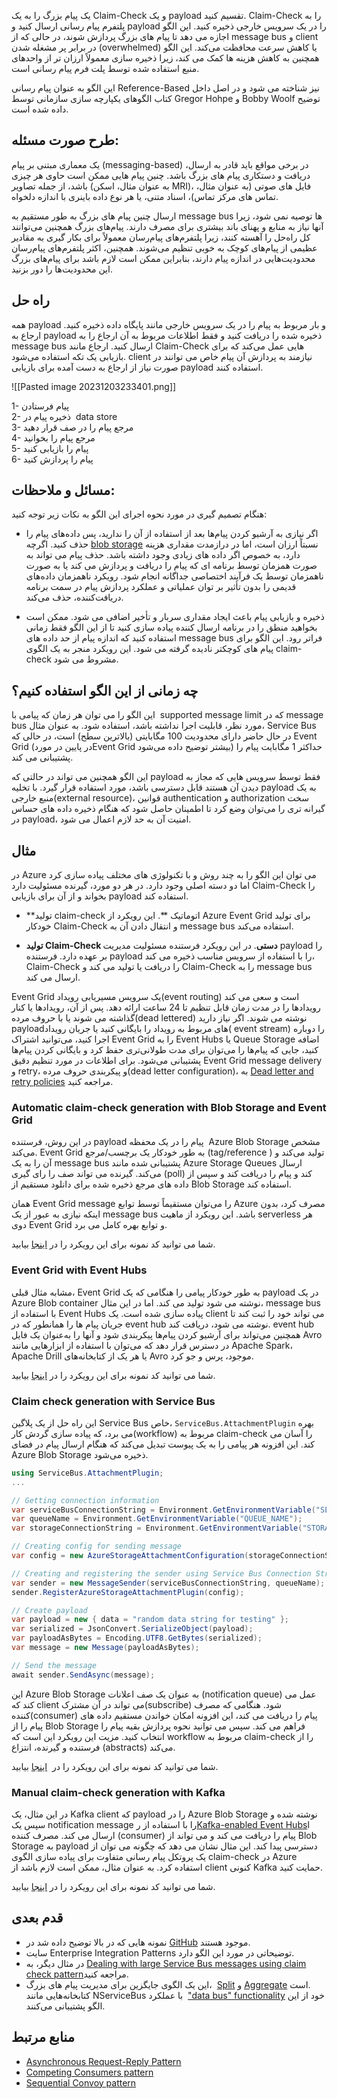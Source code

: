 یک پیام بزرگ را به یک Claim-Check و یک payload تقسیم کنید. Claim-Check را به پلتفرم پیام رسانی ارسال کنید و payload را در یک سرویس خارجی ذخیره کنید. این الگو اجازه می دهد تا پیام های بزرگ پردازش شوند، در حالی که از  message bus  و client  در برابر پر مشغله شدن (overwhelmed) یا کاهش سرعت محافظت می‌کند. این الگو همچنین به کاهش هزینه ها کمک می کند، زیرا ذخیره سازی معمولاً ارزان تر از واحدهای منبع استفاده شده توسط پلت فرم پیام رسانی است.  
  
این الگو به عنوان پیام رسانی Reference-Based نیز شناخته می شود و در اصل داخل کتاب الگوهای یکپارچه سازی سازمانی توسط Gregor Hohpe و Bobby Woolf توضیح داده شده است.

## **طرح صورت مسئله:**

یک معماری مبتنی بر پیام (messaging-based) در برخی مواقع باید قادر به ارسال، دریافت و دستکاری پیام های بزرگ باشد. چنین پیام هایی ممکن است حاوی هر چیزی باشد، از جمله تصاویر (به عنوان مثال، اسکن MRI)، فایل های صوتی (به عنوان مثال، تماس های مرکز تماس)، اسناد متنی، یا هر نوع داده باینری با اندازه دلخواه.  
  
ارسال چنین پیام های بزرگ به طور مستقیم به  message bus ها توصیه نمی شود، زیرا آنها نیاز به منابع و پهنای باند بیشتری برای مصرف دارند. پیام‌های بزرگ همچنین می‌توانند کل راه‌حل را آهسته کنند، زیرا پلتفرم‌های پیام‌رسان معمولاً برای بکار گیری به مقادیر عظیمی از پیام‌های کوچک به خوبی تنظیم می‌شوند. همچنین، اکثر پلتفرم‌های پیام‌رسان محدودیت‌هایی در اندازه پیام دارند، بنابراین ممکن است لازم باشد برای پیام‌های بزرگ این محدودیت‌ها را دور بزنید.

## راه حل

همه payload و بار مربوط به پیام را در یک سرویس خارجی مانند پایگاه داده ذخیره کنید. ارجاع به payload ذخیره شده را دریافت کنید و فقط اطلاعات مربوط به آن ارجاع را به  message bus  ارسال کنید. ارجاع مانند Claim-Check هایی عمل می‌کند که برای بازیابی یک تکه استفاده می‌شود. client  نیازمند به پردازش آن پیام خاص می توانند در صورت نیاز از ارجاع به دست آمده برای بازیابی payload استفاده کنند.

![[Pasted image 20231203233401.png]]

1- پیام فرستادن  
2- ذخیره پیام در  data store  
3- مرجع پیام را در صف قرار دهید  
4- مرجع پیام را بخوانید  
5- پیام را بازیابی کنید  
6- پیام را پردازش کنید

## مسائل و ملاحظات:

هنگام تصمیم گیری در مورد نحوه اجرای این الگو به نکات زیر توجه کنید:  
  
* اگر نیازی به آرشیو کردن پیام‌ها بعد از استفاده از آن را ندارید، پس داده‌های پیام را حذف کنید. اگرچه [blob storage](https://en.wikipedia.org/wiki/Object_storage) نسبتاً ارزان است، اما در درازمدت مقداری هزینه دارد، به خصوص اگر داده های زیادی وجود داشته باشد. حذف پیام می تواند به صورت همزمان توسط برنامه ای که پیام را دریافت و پردازش می کند یا به صورت ناهمزمان توسط یک فرآیند اختصاصی جداگانه انجام شود. رویکرد ناهمزمان داده‌های قدیمی را بدون تأثیر بر توان عملیاتی و عملکرد پردازش پیام در سمت برنامه دریافت‌کننده، حذف می‌کند.  
  
* ذخیره و بازیابی پیام باعث ایجاد مقداری سربار و تأخیر اضافی می شود. ممکن است بخواهید منطق را در برنامه ارسال کننده پیاده سازی کنید تا از این الگو فقط زمانی استفاده کنید که اندازه پیام از حد داده های  message bus  فراتر رود. این الگو برای پیام های کوچکتر نادیده گرفته می شود. این رویکرد منجر به یک الگوی claim-check مشروط می شود.

## **چه زمانی از این الگو استفاده کنیم؟**

این الگو را می توان هر زمان که پیامی با  supported message limit که در message bus  مورد نظر،  قابلیت اجرا نداشته باشد، استفاده شود. به عنوان مثال، Service Bus در حال حاضر دارای محدودیت 100 مگابایتی (بالاترین سطح) است، در حالی که Event Grid (در پایین در موردEvent Grid بیشتر توضیح داده می‌شود) حداکثر 1 مگابایت پیام را پشتیبانی می کند.  
  
این الگو همچنین می تواند در حالتی  که payload فقط توسط سرویس هایی که مجاز به دیدن آن هستند قابل دسترسی باشد، مورد استفاده قرار گیرد. با تخلیه payload به یک منبع خارجی(external resource)، قوانین authentication و authorization  سخت گیرانه تری را می‌توان وضع کرد تا اطمینان حاصل شود که هنگام ذخیره داده های حساس در payload، امنیت آن به حد لازم اعمال می شود.

## مثال

در Azure می توان این الگو را به چند روش و با تکنولوژی های مختلف پیاده سازی کرد اما دو دسته اصلی وجود دارد. در هر دو مورد، گیرنده مسئولیت دارد Claim-Check را بخواند و از آن برای بازیابی payload استفاده کند.  
  
*  **تولید claim-check اتوماتیک  **. این رویکرد از Azure Event Grid برای تولید خودکار Claim-Check و انتقال دادن آن به  message bus  استفاده می‌کند.  
  
* **تولید Claim-Check  دستی**. در این رویکرد فرستنده مسئولیت مدیریت payload را بر عهده دارد. فرستنده payload را با استفاده از سرویس مناسب ذخیره می کند، Claim-Check را دریافت یا تولید می کند و Claim-Check را به message bus ارسال می کند.  
  
Event Grid یک سرویس مسیریابی رویداد(event routing) است و سعی می کند رویدادها را در مدت زمان قابل تنظیم تا 24 ساعت ارائه دهد. پس از آن، رویدادها یا کنار گذاشته می شوند یا با حروف مرده(dead lettered) نوشته می شوند. اگر نیاز دارید payloadهای مربوط به رویداد را بایگانی کنید یا جریان رویداد( event stream) را دوباره اجرا کنید، می‌توانید اشتراک Event Grid را به Event Hubs یا Queue Storage اضافه کنید، جایی که پیام‌ها را می‌توان برای مدت طولانی‌تری حفظ کرد و بایگانی کردن پیام‌ها پشتیبانی می‌شود. برای اطلاعات در مورد تنظیم دقیق Event Grid message delivery و retry، و پیکربندی حروف مرده(dead letter configuration)، به [Dead letter and retry policies](https://learn.microsoft.com/en-us/azure/event-grid/manage-event-delivery) مراجعه کنید.

### Automatic claim-check generation with Blob Storage and Event Grid

در این روش، فرستنده payload پیام را در یک محفظه  Azure Blob Storage مشخص می‌کند. Event Grid به طور خودکار یک برچسب/مرجع  (tag/reference ) تولید می‌کند و آن را به یک  message bus  پشتیبانی شده مانند Azure Storage Queues ارسال می‌کند. گیرنده می تواند صف را رای گیری (poll) کند و پیام را دریافت کند و سپس از داده های مرجع ذخیره شده برای دانلود مستقیم از Blob Storage استفاده کند.  
  
همان Event Grid message را می‌توان مستقیماً توسط توابع Azure مصرف کرد، بدون اینکه نیازی به عبور از یک  message bus  باشد. این رویکرد از ماهیت serverless هر دوی Event Grid و توابع بهره کامل می برد.  
  
شما می توانید کد نمونه برای این رویکرد را در [اینجا](https://github.com/mspnp/cloud-design-patterns/tree/master/claim-check/code-samples/sample-1) بیابید.

### Event Grid with Event Hubs

مشابه مثال قبلی، Event Grid به طور خودکار پیامی را هنگامی که یک payload در یک Azure Blob container نوشته می شود تولید می کند. اما در این مثال،  message bus  با استفاده از Event Hubs پیاده سازی شده است. یک client  می تواند خود را ثبت کند تا جریان پیام ها را همانطور که در event hub نوشته می شود، دریافت کند. event hub همچنین می‌تواند برای آرشیو کردن پیام‌ها پیکربندی شود و آنها را به‌عنوان یک فایل Avro در دسترس قرار دهد که می‌توان با استفاده از ابزارهایی مانند Apache Spark، Apache Drill یا هر یک از کتابخانه‌های Avro موجود، پرس و جو کرد.  
  
شما می توانید کد نمونه برای این رویکرد را در [اینجا](https://github.com/mspnp/cloud-design-patterns/tree/master/claim-check/code-samples/sample-2) بیابید.

### Claim check generation with Service Bus

این راه حل از یک پلاگین Service Bus خاص، `ServiceBus.AttachmentPlugin` بهره می برد، که پیاده سازی گردش کار(workflow) مربوط به  claim-check را آسان می کند. این افزونه هر پیامی را به یک پیوست تبدیل می‌کند که هنگام ارسال پیام در فضای Azure Blob Storage ذخیره می‌شود.

```csharp
using ServiceBus.AttachmentPlugin;
...

// Getting connection information
var serviceBusConnectionString = Environment.GetEnvironmentVariable("SERVICE_BUS_CONNECTION_STRING");
var queueName = Environment.GetEnvironmentVariable("QUEUE_NAME");
var storageConnectionString = Environment.GetEnvironmentVariable("STORAGE_CONNECTION_STRING");

// Creating config for sending message
var config = new AzureStorageAttachmentConfiguration(storageConnectionString);

// Creating and registering the sender using Service Bus Connection String and Queue Name
var sender = new MessageSender(serviceBusConnectionString, queueName);
sender.RegisterAzureStorageAttachmentPlugin(config);

// Create payload
var payload = new { data = "random data string for testing" };
var serialized = JsonConvert.SerializeObject(payload);
var payloadAsBytes = Encoding.UTF8.GetBytes(serialized);
var message = new Message(payloadAsBytes);

// Send the message
await sender.SendAsync(message);
```

 این Azure Blob Storage به عنوان یک صف اعلانات (notification queue) عمل می کند که client  می تواند در آن مشترک(subscribe) شود. هنگامی که مصرف کننده(consumer) پیام را دریافت می کند، این افزونه امکان خواندن مستقیم داده های پیام را از Blob Storage فراهم می کند. سپس می توانید نحوه پردازش بقیه پیام را انتخاب کنید. مزیت این رویکرد این است که workflow مربوط به claim-check  را از فرستنده و گیرنده، انتزاع (abstracts) می‌کند.  
  
شما می توانید کد نمونه برای این رویکرد را در  [اینجا](https://github.com/mspnp/cloud-design-patterns/tree/master/claim-check/code-samples/sample-3) بیابید.

### Manual claim-check generation with Kafka

در این مثال، یک Kafka client که payload را در Azure Blob Storage نوشته شده و سپس یک notification message را با استفاده از ر[Kafka-enabled Event Hubs](https://learn.microsoft.com/en-us/azure/event-hubs/event-hubs-quickstart-kafka-enabled-event-hubs)ا ارسال می کند. مصرف کننده (consumer)  پیام را دریافت می کند و می تواند از Blob Storage به payload دسترسی پیدا کند. این مثال نشان می دهد که چگونه می توان از یک پروتکل پیام رسانی متفاوت برای پیاده سازی الگوی claim-check در Azure استفاده کرد. به عنوان مثال، ممکن است لازم باشد از client کنونی Kafka حمایت کنید.  
  
شما می توانید کد نمونه برای این رویکرد را در [اینجا](https://github.com/mspnp/cloud-design-patterns/tree/master/claim-check/code-samples/sample-4) بیابید.
## قدم بعدی

* نمونه هایی که در بالا توضیح داده شد در [GitHub](https://github.com/mspnp/cloud-design-patterns/tree/master/claim-check) موجود هستند.  
* سایت Enterprise Integration Patterns توضیحاتی در مورد این الگو دارد.  
* در مثال دیگر، به [Dealing with large Service Bus messages using claim check pattern](https://www.serverless360.com/blog/deal-with-large-service-bus-messages-using-claim-check-pattern)مراجعه کنید.  
* این یک الگوی جایگزین برای مدیریت پیام های بزرگ،  [Split](https://www.enterpriseintegrationpatterns.com/patterns/messaging/Sequencer.html) و [Aggregate](https://www.enterpriseintegrationpatterns.com/patterns/messaging/Aggregator.html) است.  
کتابخانه‌هایی مانند NServiceBus با عملکرد  ["data bus" functionality](https://docs.particular.net/nservicebus/messaging/databus/azure-blob-storage) خود از این الگو پشتیبانی می‌کنند.

## منابع مرتبط

- [Asynchronous Request-Reply Pattern](https://learn.microsoft.com/en-us/azure/architecture/patterns/async-request-reply)
- [Competing Consumers pattern](https://learn.microsoft.com/en-us/azure/architecture/patterns/competing-consumers)
- [Sequential Convoy pattern](https://learn.microsoft.com/en-us/azure/architecture/patterns/sequential-convoy)

